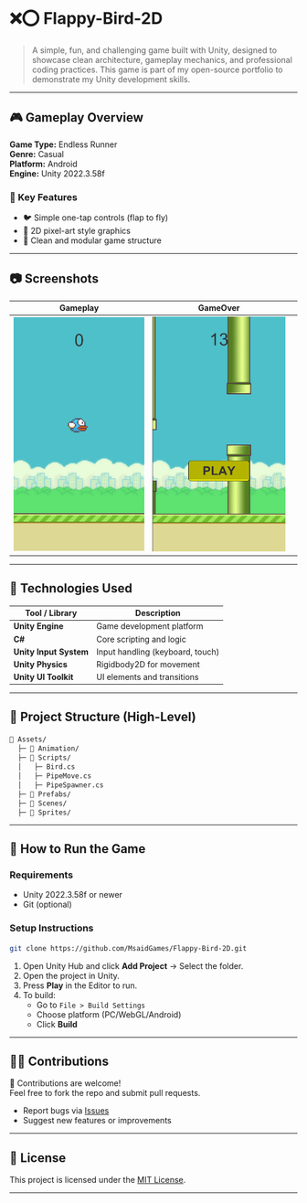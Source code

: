 # ❌⭕️ Flappy-Bird-2D

> A simple, fun, and challenging game built with Unity, designed to showcase clean architecture, gameplay mechanics, and professional coding practices. This game is part of my open-source portfolio to demonstrate my Unity development skills.

---

## 🎮 Gameplay Overview

**Game Type:** Endless Runner  
**Genre:** Casual  
**Platform:** Android  
**Engine:** Unity 2022.3.58f

### 🔑 Key Features
- 🐦 Simple one-tap controls (flap to fly)
- 🎨 2D pixel-art style graphics 
- 🧩 Clean and modular game structure

---

## 📷 Screenshots

| Gameplay | GameOver |  |
|---------|------------------|--------|
| ![Gameplay](screenshots/image2.PNG) |![GameOver](screenshots/image1.png) |
---

## 🔧 Technologies Used

| Tool / Library | Description |
|----------------|-------------|
| **Unity Engine** | Game development platform |
| **C#** | Core scripting and logic |
| **Unity Input System** | Input handling (keyboard, touch) |
| **Unity Physics** | Rigidbody2D for movement |
| **Unity UI Toolkit** | UI elements and transitions |

---

## 📁 Project Structure (High-Level)

```
📂 Assets/
  ├─ 📁 Animation/
  ├─ 📁 Scripts/
  │   ├─ Bird.cs
  │   ├─ PipeMove.cs
  │   ├─ PipeSpawner.cs
  ├─ 📁 Prefabs/
  ├─ 📁 Scenes/
  ├─ 📁 Sprites/
```

---

## 🚀 How to Run the Game

### Requirements
- Unity 2022.3.58f or newer
- Git (optional)

### Setup Instructions
```bash
git clone https://github.com/MsaidGames/Flappy-Bird-2D.git
```

1. Open Unity Hub and click **Add Project** → Select the folder.
2. Open the project in Unity.
3. Press **Play** in the Editor to run.
4. To build:
   - Go to `File > Build Settings`
   - Choose platform (PC/WebGL/Android)
   - Click **Build**

---

## 🧑‍💻 Contributions

🎉 Contributions are welcome!  
Feel free to fork the repo and submit pull requests.

- Report bugs via [Issues](https://github.com/MsaidGames/Flappy-Bird-2D/issues)
- Suggest new features or improvements

---

## 📜 License

This project is licensed under the [MIT License](LICENSE).

---